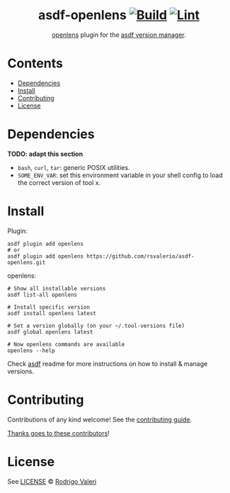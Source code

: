 <div align="center">

# asdf-openlens [![Build](https://github.com/rsvalerio/asdf-openlens/actions/workflows/build.yml/badge.svg)](https://github.com/rsvalerio/asdf-openlens/actions/workflows/build.yml) [![Lint](https://github.com/rsvalerio/asdf-openlens/actions/workflows/lint.yml/badge.svg)](https://github.com/rsvalerio/asdf-openlens/actions/workflows/lint.yml)

[openlens](https://github.com/MuhammedKalkan/OpenLens) plugin for the [asdf version manager](https://asdf-vm.com).

</div>

# Contents

- [Dependencies](#dependencies)
- [Install](#install)
- [Contributing](#contributing)
- [License](#license)

# Dependencies

**TODO: adapt this section**

- `bash`, `curl`, `tar`: generic POSIX utilities.
- `SOME_ENV_VAR`: set this environment variable in your shell config to load the correct version of tool x.

# Install

Plugin:

```shell
asdf plugin add openlens
# or
asdf plugin add openlens https://github.com/rsvalerio/asdf-openlens.git
```

openlens:

```shell
# Show all installable versions
asdf list-all openlens

# Install specific version
asdf install openlens latest

# Set a version globally (on your ~/.tool-versions file)
asdf global openlens latest

# Now openlens commands are available
openlens --help
```

Check [asdf](https://github.com/asdf-vm/asdf) readme for more instructions on how to
install & manage versions.

# Contributing

Contributions of any kind welcome! See the [contributing guide](contributing.md).

[Thanks goes to these contributors](https://github.com/rsvalerio/asdf-openlens/graphs/contributors)!

# License

See [LICENSE](LICENSE) © [Rodrigo Valeri](https://github.com/rsvalerio/)
